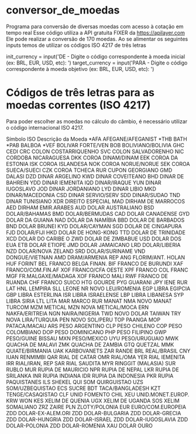 # conversor_de_moedas
Programa para conversão de diversas moedas com acesso à cotação em tempo real
Esse código utiliza a API gratuita FIXER da https://apilayer.com
Ele pode realizar a conversão de 170 moedas.
Ao se alimentar os seguintes inputs temos de utilizar os códigos ISO 4217 de três letras

   init_currency = input('DE - Digite o código correspondente à moeda inicial (ex: BRL, EUR, USD, etc): ')
   target_currency = input('PARA - Digite o código correspondente à moeda objetivo (ex: BRL, EUR, USD, etc): ')

# Códigos de três letras para as moedas correntes (ISO 4217)
Para poder escolher as moedas no cálculo do câmbio, é necessário utilizar o código internacional ISO 4217. 

Símbolo ISO	
Descrição da Moeda
*AFA	AFEGANE/AFEGANIST
*THB	BATH
*PAB	BALBOA
*VEF	BOLIVAR FORTE/VEN
BOB	BOLIVIANO/BOLIVIA
GHC	CEDI
CRC	COLON COSTARRIQUENHO
SVC	COLON SALVADORENHO
NIC	CORDOBA NICARAGUESA
DKK	COROA DINAM/DINAM
EEK	COROA DA ESTONIA
ISK	COROA ISLANDESA
NOK	COROA NORUE/NORUE
SEK	COROA SUECA/SUECI
CZK	COROA TCHECA
RUR	CUPON GEORGIANO
GMD	DALASI
DZD	DINAR ARGELINO
KWD	DINAR COVEITEANO
BHD	DINAR DE BAHREIN
YDD	DINAR IEMENITA
IQD	DINAR/IRAQUE
YUN	DINAR IUGOSLAVO
JOD	DINAR JORDANIANO
LYD	DINAR LIBIO
MKD	DINAR/MACEDONIA
CSD	DINAR SERVIO/SERV
SDD	DINAR/SUDAO
TND	DINAR TUNISIANO
XDR	DIREITO ESPECIAL
MAD	DIRHAM DE MARROCOS
AED	DIRHAM EMIR.ARABES
AUD	DOLAR AUSTRALIANO
BSD	DOLAR/BAHAMAS
BMD	DOLAR/BERMUDAS
CAD	DOLAR CANADENSE
GYD	DOLAR DA GUIANA
NAD	DÓLAR DA NAMÍBIA
BBD	DOLAR DE BARBADOS
BND	DOLAR BRUNEI
KYD	DOLAR/CAYMAN
SGD	DOLAR DE CINGAPURA
FJD	DOLAR/FIJI
HKD	DOLAR DE HONG-KONG
TTD	DOLAR DE TRINIDADE
XCD	DOLAR DO CARIBE O
ZWD	DOLAR DE ZIMBABUE
USD	DOLAR DOS EUA
ETB	DOLAR ETIOPE
JMD	DOLAR JAMAICANO
LRD	DOLAR/LIBERIA
NZD	DOLAR/NOVA ZELAND
SRD	DOLAR/SURINAME
VND	DONGUE/VIETNAN
AMD	DRAM/ARMENIA REP
ANG	FLORIM/ANT. HOLAN
HUF	FORINT
BEL	FRANCO BELGA FINAN.
BIF	FRANCO DE BURUNDI
XAF	FRANCO/COM.FIN.AF
XOF	FRANCO/CFA OESTE
XPF	FRANCO COL FRANC
MGF	FR.MALGAXE/MADAGA
XOF	FRANCO MALI
RWF	FRANCO DE RUANDA
CHF	FRANCO SUICO
HTG	GOURDE
PYG	GUARANI
JPY	IENE
RUR	LAT
HNL	LEMPIRA
SLL	LEONE
NR	NOVO LEU/ROMENIA
EGP	LIBRA EGIPCIA
GBP	LIBRA ESTERLINA
ISR	LIBRA ISRAELENSE
LBP	LIBRA LIBANESA
SYP	LIBRA SIRIA
LTL	LITA
MAR	MARCO
RUR	MANAT
NMA	NOVO MANAT TURCOM
MZM	METICAL
MZN	NOVA METICAL/MOCA
ERN	NAKFA/ERITREIA
NGN	NAIRA/NIGERIA
TWD	NOVO DOLAR TAIWAN
TRY	NOVA LIRA/TURQUIA
PEN	NOVO SOL/PERU
TOP	PAANGA
MOP	PATACA/MACAU
ARS	PESO ARGENTINO
CLP	PESO CHILENO
COP	PESO COLOMBIANO
DOP	PESO DOMINICANO
PHP	PESO FILIPINO
GWP	PESO/GUINE BISSAU
MXN	PESO/MEXICO
UYU	PESO/URUGUAIO
MWK	QUACHA DE MALAVI
ZMK	QUACHA DE ZAMBIA
GTQ	QUETZAL
MMK	QUIATE/BIRMANIA
UAK	KARBOVANETS
ZAR	RANDE
BRL	REAL/BRASIL
CNY	IUAN RENMIMBI
QAR	RIAL DE CATAR
OMR	RIAL/OMA
YER	RIAL IEMENITA
IRR	RIAL/IRAN, REP
SAR	RIAL SAUDITA
MYR	RINGGIT (MALASIA)
SUR	RUBLO
MUR	RUPIA DE MAURICIO
NPR	RUPIA DE NEPAL
LKR	RUPIA DE SRILANKA
INR	RUPIA INDIANA
IDR	RUPIA DA INDONESIA
PKR	RUPIA PAQUISTANES
ILS	SHEKEL
QUI	SOM QUIRGUISTAO
UZS	SOM/UZBEQUISTAO
ECS	SUCRE
BDT	TACA/BANGLADESH
KZT	TENGE/CASAQISTAO
CLF	UNID FOMENTO CHIL
XEU	UNID.MONET.EUROP.
KRW	WON
KES	XELIM DE QUENIA
UGX	XELIM DE UGANDA
SOS	XELIM SOMALIANO
ZRZ	ZAIRE
PLN	ZLOTY/POLONIA
EUR	EURO/COM.EUROPEIA
ZDD	DOLAR-EX-ALEM.ORI
ZDD	DOLAR-BULGARIA
ZDD	DOLAR-GRECIA
ZDD	DOLAR-HUNGRIA
ZDD	DOLAR-ISRAEL
ZDD	DOLAR-IUGOSLAVIA
ZDD	DOLAR-POLONIA
ZDD	DOLAR-ROMENIA
XAU	DOLAR OURO


